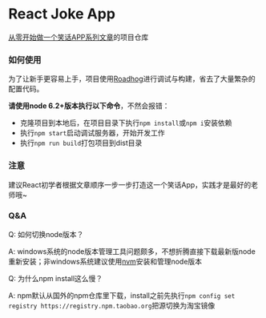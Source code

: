 # React Joke App
[从零开始做一个笑话APP系列文章](http://blog.csdn.net/awaw00/article/category/6642916)的项目仓库

### 如何使用

为了让新手更容易上手，项目使用[Roadhog](https://github.com/sorrycc/roadhog)进行调试与构建，省去了大量繁杂的配置代码。

**请使用node 6.2+版本执行以下命令**，不然会报错：

- 克隆项目到本地后，在项目目录下执行`npm install`或`npm i`安装依赖
- 执行`npm start`启动调试服务器，开始开发工作
- 执行`npm run build`打包项目到dist目录

### 注意

建议React初学者根据文章顺序一步一步打造这一个笑话App，实践才是最好的老师哦~

### Q&A

Q: 如何切换node版本？

A: windows系统的node版本管理工具问题颇多，不想折腾直接下载最新版node重新安装；非windows系统建议使用[nvm](https://github.com/creationix/nvm)安装和管理node版本

Q: 为什么npm install这么慢？

A: npm默认从国外的npm仓库里下载，install之前先执行`npm config set registry https://registry.npm.taobao.org`把源切换为淘宝镜像
